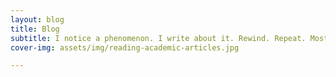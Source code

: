 ```yaml
---
layout: blog
title: Blog
subtitle: I notice a phenomenon. I write about it. Rewind. Repeat. Mostly about algorithms, pop culture, and academia-related shenanigans. Stuff someone will surely find informative. 
cover-img: assets/img/reading-academic-articles.jpg

---
```

